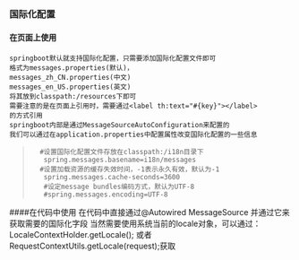 ### 国际化配置
#### 在页面上使用
    springboot默认就支持国际化配置，只需要添加国际化配置文件即可
    格式为messages.properties(默认)，
    messages_zh_CN.properties(中文)
    messages_en_US.properties(英文)
    将其放到classpath:/resources下即可
    需要注意的是在页面上引用时，需要通过<label th:text="#{key}"></label>
    的方式引用
    springboot内部是通过MessageSourceAutoConfiguration来配置的
    我们可以通过在application.properties中配置属性改变国际化配置的一些信息
>
>       #设置国际化配置文件存放在classpath:/i18n目录下
>        spring.messages.basename=i18n/messages
>       #设置加载资源的缓存失效时间，-1表示永久有效，默认为-1
>        spring.messages.cache-seconds=3600
>        #设定message bundles编码方式，默认为UTF-8
>        #spring.messages.encoding=UTF-8
####在代码中使用
    在代码中直接通过@Autowired MessageSource 并通过它来获取需要的国际化字段
    当然需要使用系统当前的locale对象，可以通过：LocaleContextHolder.getLocale();
    或者RequestContextUtils.getLocale(request);获取
    
    